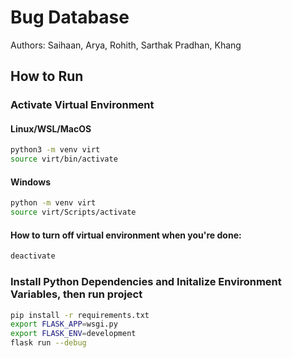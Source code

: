 # Bug Database

Authors: Saihaan, Arya, Rohith, Sarthak Pradhan, Khang

## How to Run

### Activate Virtual Environment

#### Linux/WSL/MacOS

```bash
python3 -m venv virt
source virt/bin/activate
```

#### Windows

```bash
python -m venv virt
source virt/Scripts/activate
```

#### How to turn off virtual environment when you're done:

```bash
deactivate
```

### Install Python Dependencies and Initalize Environment Variables, then run project

```bash
pip install -r requirements.txt
export FLASK_APP=wsgi.py
export FLASK_ENV=development
flask run --debug
```
